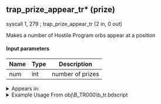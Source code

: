 ## trap_prize_appear_tr* (prize)

syscall 1, 279 ; trap_prize_appear_tr (2 in, 0 out)

Makes a number of Hostile Program orbs appear at a position

#### Input parameters
| Name | Type | Description
|------|------|------------
| num   | int   | number of prizes




<details>
	<summary>Appears in:</summary>
| filename | Entity (obj)
|----------|-------------
| obj\B_TR000\b_tr.bdscript       | ((B) Hostile Program)          
| obj\F_TR030\f_tr.bdscript       | ((F) ??? (TR))          

</details>

<details>
	<summary>Example Usage From obj\B_TR000\b_tr.bdscript</summary>
L2202:
 popToSp 4
 popToSp 0
 pushFromFSp 0
 syscall 1, 147 ; trap_obj_pos (1 in, 1 out)
 memcpyToSp 16, 32
 pushFromPSp 32
 memcpyToSp 16, 16
 pushFromPSp 16
 pushImm 4
 add 
 dup 
 fetchValue 0
 pushImmf 200
 subf 
 memcpy 0
 pushFromFSp 0
 pushImm 20
 add 
 dup 
 fetchValue 0
 pushImm 1
 add 
 memcpy 0
 pushFromFSpVal 180
 eqz 
 jz L2284
 pushFromFSp 0
 gosub 12, L2304
 pushFromFSp 0
 fetchValue 24
 pushImm 2
 sub 
 neqz 
 jz L2275
 pushFromPSp 16
 pushImm 3
 syscall 1, 279 ; trap_prize_appear_tr (2 in, 0 out)
 jmp L2282
</details>

